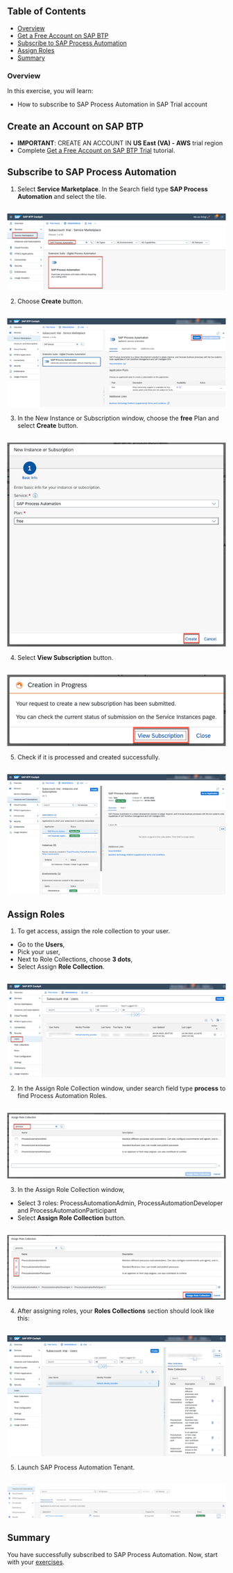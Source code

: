 ## Table of Contents
 - [Overview](#overview)
 - [Get a Free Account on SAP BTP](#AccountBTP)
 - [Subscribe to SAP Process Automation](#SPA)
 - [Assign Roles](#Roles)
 - [Summary](#summary)

### Overview <a name="overview"></a>

In this exercise, you will learn:
- How to subscribe to  SAP Process Automation in SAP Trial account

## Create an Account on SAP BTP <a name="AccountBTP"></a>

- **IMPORTANT**: CREATE AN ACCOUNT IN **US East (VA) - AWS** trial region
- Complete [Get a Free Account on SAP BTP Trial](https://developers.sap.com/tutorials/hcp-create-trial-account.html) tutorial.


## Subscribe to SAP Process Automation  <a name="SPA"></a>

1.	Select **Service Marketplace**. In the Search field type **SAP Process Automation** and select the tile.

<br>![01](./images/001.png)

2. Choose **Create** button.

<br>![02](./images/002.png)

3. In the New Instance or Subscription window, choose the **free** Plan and select **Create** button.

<br>![03](./images/003.png)

4. Select **View Subscription** button.

<br>![04](./images/004.png)

5. Check if it is processed and created successfully.

<br>![05](./images/005.png)

## Assign Roles  <a name="Roles"></a>

1. To get access, assign the role collection to your user.
- Go to the **Users**,
- Pick your user,
- Next to Role Collections, choose **3 dots**,
- Select Assign **Role Collection**.

<br>![06](./images/006.png)

2. In the Assign Role Collection window, under search field type **process** to find Process Automation Roles.

<br>![07](./images/007.png)

3. In the Assign Role Collection window,
- Select 3 roles: ProcessAutomationAdmin, ProcessAutomationDeveloper and ProcessAutomationParticipant
- Select **Assign Role Collection** button.

<br>![08](./images/008.png)

4. After assigning roles, your **Roles Collections** section should look like this:

<br>![09](./images/009.png)

5. Launch SAP Process Automation Tenant.

<br>![10](./images/10.PNG)
## Summary  <a name="summary"></a>

You have successfully subscribed to SAP Process Automation. Now, start with your [exercises](https://github.com/SAP-samples/teched2022-AI180/blob/main/README.md).
